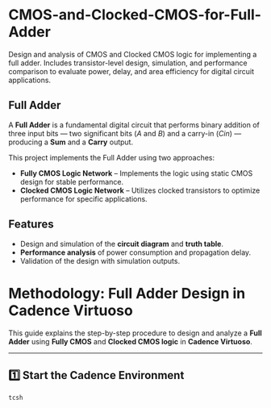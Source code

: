 # CMOS-and-Clocked-CMOS-for-Full-Adder
Design and analysis of CMOS and Clocked CMOS logic for implementing a full adder. Includes transistor-level design, simulation, and performance comparison to evaluate power, delay, and area efficiency for digital circuit applications.

## Full Adder
A **Full Adder** is a fundamental digital circuit that performs binary addition of three input bits — two significant bits (*A* and *B*) and a carry-in (*Cin*) — producing a **Sum** and a **Carry** output.

This project implements the Full Adder using two approaches:

- **Fully CMOS Logic Network** – Implements the logic using static CMOS design for stable performance.  
- **Clocked CMOS Logic Network** – Utilizes clocked transistors to optimize performance for specific applications.  

## Features
- Design and simulation of the **circuit diagram** and **truth table**.  
- **Performance analysis** of power consumption and propagation delay.  
- Validation of the design with simulation outputs. 

# Methodology: Full Adder Design in Cadence Virtuoso

This guide explains the step-by-step procedure to design and analyze a **Full Adder** using **Fully CMOS** and **Clocked CMOS logic** in **Cadence Virtuoso**.

---

## 1️⃣ Start the Cadence Environment
```bash
tcsh
